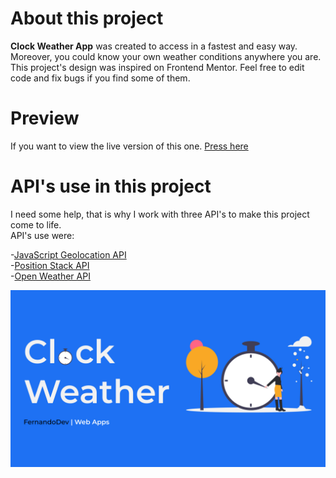 # About this project

**Clock Weather App** was created to access in a fastest and easy way. Moreover, you could know your own weather conditions anywhere you are. This project's design was inspired on Frontend Mentor. Feel free to edit code and fix bugs if you find some of them.

# Preview

If you want to view the live version of this one. [Press here](https://clock-weather.netlify.app)

# API's use in this project

I need some help, that is why I work with three API's to make this project come to life. <br> API's use were:

-[JavaScript Geolocation API](https://developer.mozilla.org/en-US/docs/Web/API/Geolocation_API)<br>
-[Position Stack API](https://positionstack.com/)<br>
-[Open Weather API](https://openweathermap.org/)<br>

<img src="img/Thumbnail.jpg"></img>
